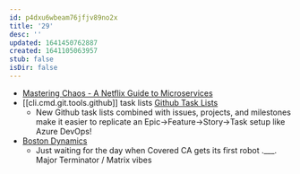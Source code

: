 ```yaml
---
id: p4dxu6wbeam76jfjv89no2x
title: '29'
desc: ''
updated: 1641450762887
created: 1641105063957
stub: false
isDir: false
---
```



- [Mastering Chaos - A Netflix Guide to Microservices][1]
- [[cli.cmd.git.tools.github]] task lists [Github Task Lists][2]
  - New Github task lists combined with issues, projects, and milestones make it easier to replicate an Epic->Feature->Story->Task setup like Azure DevOps!
- [Boston Dynamics][3]
  - Just waiting for the day when Covered CA gets its first robot .\_\_\_. 
    Major Terminator / Matrix vibes


[1]: https://youtu.be/CZ3wIuvmHeM
[2]: https://youtu.be/BplF7vHXewA
[3]: https://www.facebook.com/watch/?v=939320813295083

